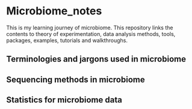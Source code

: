 # Microbiome_notes
This is my learning journey of microbiome. This repository links the contents to theory of experimentation, data analysis methods, tools, packages, examples, tutorials and walkthroughs.

## Terminologies and jargons used in microbiome


## Sequencing methods in microbiome

## Statistics for microbiome data



